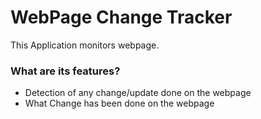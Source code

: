 # WebPage Change Tracker
This Application monitors webpage.<br/>
### What are its features?
* Detection of any change/update done on the webpage
* What Change has been done on the webpage
